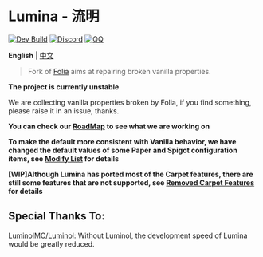 Lumina - 流明
===========

[![Dev Build](https://github.com/LeavesMC/Lumina/actions/workflows/dev-build.yml/badge.svg)](https://github.com/LeavesMC/Lumina/actions/workflows/dev-build.yml)
[![Discord](https://badgen.net/discord/online-members/5hgtU72w33?icon=discord&label=Discord&list=what)](https://discord.gg/5hgtU72w33)
[![QQ](https://img.shields.io/badge/QQ_Unofficial-815857713-blue)](http://qm.qq.com/cgi-bin/qm/qr?_wv=1027&k=nisbmnCFeEJCcYWBQ10th4Fu99XWklH4&authKey=8VlUxSdrFCIwmIpxFQIGR8%2BXvIQ2II%2Bx2JfxuQ8amr9UKgINh%2BdXjudQfc%2FIeTO5&noverify=0&group_code=815857713)

**English** | [中文](./README_ZH.md)

> Fork of [Folia](https://github.com/PaperMC/Folia) aims at repairing broken vanilla properties.

**The project is currently unstable**

We are collecting vanilla properties broken by Folia, if you find something, please raise it in an issue, thanks.

**You can check our [RoadMap](docs/RoadMap.md) to see what we are working on**

**To make the default more consistent with Vanilla behavior, we have changed the default values of some Paper and Spigot configuration items, see [Modify List](docs/DefaultModifiedConfigList.md) for details**

**[WIP]Although Lumina has ported most of the Carpet features, there are still some features that are not supported, see [Removed Carpet Features](docs/RemovedCarpetFeatures.md) for details**

## Special Thanks To:

[LuminolMC/Luminol](https://github.com/LuminolMC/Luminol): Without Luminol, the development speed of Lumina would be greatly reduced.